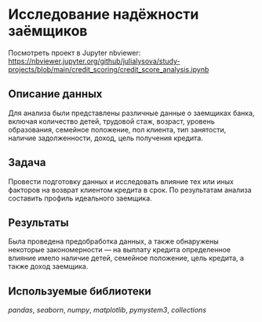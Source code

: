 # Исследование надёжности заёмщиков
Посмотреть проект в Jupyter nbviewer:  https://nbviewer.jupyter.org/github/julialysova/study-projects/blob/main/credit_scoring/credit_score_analysis.ipynb

## Описание данных
Для анализа были представлены различные данные о заемщиках банка, включая количество детей, трудовой стаж, возраст, уровень образования, семейное положение, пол клиента, тип занятости, наличие задолженности, доход, цель получения кредита.

## Задача

Провести подготовку данных и исследовать влияние тех или иных факторов на возврат клиентом кредита в срок. По результатам анализа составить профиль идеального заемщика.

## Результаты

Была проведена предобработка данных, а также обнаружены некоторые закономерности — на выплату кредита определенное влияние имело наличие детей, семейное положение, цель кредита, а также доход заемщика.

## Используемые библиотеки

*pandas*, *seaborn*, *numpy*, *matplotlib*, *pymystem3*, *collections*